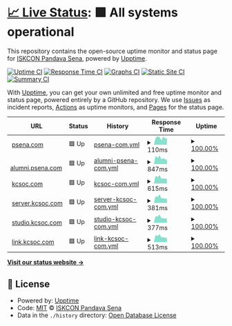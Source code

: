 # [📈 Live Status](https://uptime.psena.com): <!--live status--> **🟩 All systems operational**

This repository contains the open-source uptime monitor and status page for [ISKCON Pandava Sena](https://uptime.psena.com), powered by [Upptime](https://github.com/upptime/upptime).

[![Uptime CI](https://github.com/koj-co/upptime/workflows/Uptime%20CI/badge.svg)](https://github.com/koj-co/upptime/actions?query=workflow%3A%22Uptime+CI%22)
[![Response Time CI](https://github.com/koj-co/upptime/workflows/Response%20Time%20CI/badge.svg)](https://github.com/koj-co/upptime/actions?query=workflow%3A%22Response+Time+CI%22)
[![Graphs CI](https://github.com/koj-co/upptime/workflows/Graphs%20CI/badge.svg)](https://github.com/koj-co/upptime/actions?query=workflow%3A%22Graphs+CI%22)
[![Static Site CI](https://github.com/koj-co/upptime/workflows/Static%20Site%20CI/badge.svg)](https://github.com/koj-co/upptime/actions?query=workflow%3A%22Static+Site+CI%22)
[![Summary CI](https://github.com/koj-co/upptime/workflows/Summary%20CI/badge.svg)](https://github.com/koj-co/upptime/actions?query=workflow%3A%22Summary+CI%22)

With [Upptime](https://upptime.js.org), you can get your own unlimited and free uptime monitor and status page, powered entirely by a GitHub repository. We use [Issues](https://github.com/iskconpandavasena/uptime/issues) as incident reports, [Actions](https://github.com/iskconpandavasena/uptime/actions) as uptime monitors, and [Pages](https://uptime.psena.com) for the status page.

<!--start: status pages-->
<!-- This summary is generated by Upptime (https://github.com/upptime/upptime) -->
<!-- Do not edit this manually, your changes will be overwritten -->
<!-- prettier-ignore -->
| URL | Status | History | Response Time | Uptime |
| --- | ------ | ------- | ------------- | ------ |
| <img alt="" src="https://icons.duckduckgo.com/ip3/psena.com.ico" height="13"> [psena.com](https://psena.com) | 🟩 Up | [psena-com.yml](https://github.com/iskconpandavasena/uptime/commits/HEAD/history/psena-com.yml) | <details><summary><img alt="Response time graph" src="./graphs/psena-com/response-time-week.png" height="20"> 110ms</summary><br><a href="https://uptime.psena.com/history/psena-com"><img alt="Response time 1488" src="https://img.shields.io/endpoint?url=https%3A%2F%2Fraw.githubusercontent.com%2Fiskconpandavasena%2Fuptime%2FHEAD%2Fapi%2Fpsena-com%2Fresponse-time.json"></a><br><a href="https://uptime.psena.com/history/psena-com"><img alt="24-hour response time 107" src="https://img.shields.io/endpoint?url=https%3A%2F%2Fraw.githubusercontent.com%2Fiskconpandavasena%2Fuptime%2FHEAD%2Fapi%2Fpsena-com%2Fresponse-time-day.json"></a><br><a href="https://uptime.psena.com/history/psena-com"><img alt="7-day response time 110" src="https://img.shields.io/endpoint?url=https%3A%2F%2Fraw.githubusercontent.com%2Fiskconpandavasena%2Fuptime%2FHEAD%2Fapi%2Fpsena-com%2Fresponse-time-week.json"></a><br><a href="https://uptime.psena.com/history/psena-com"><img alt="30-day response time 767" src="https://img.shields.io/endpoint?url=https%3A%2F%2Fraw.githubusercontent.com%2Fiskconpandavasena%2Fuptime%2FHEAD%2Fapi%2Fpsena-com%2Fresponse-time-month.json"></a><br><a href="https://uptime.psena.com/history/psena-com"><img alt="1-year response time 1450" src="https://img.shields.io/endpoint?url=https%3A%2F%2Fraw.githubusercontent.com%2Fiskconpandavasena%2Fuptime%2FHEAD%2Fapi%2Fpsena-com%2Fresponse-time-year.json"></a></details> | <details><summary><a href="https://uptime.psena.com/history/psena-com">100.00%</a></summary><a href="https://uptime.psena.com/history/psena-com"><img alt="All-time uptime 99.97%" src="https://img.shields.io/endpoint?url=https%3A%2F%2Fraw.githubusercontent.com%2Fiskconpandavasena%2Fuptime%2FHEAD%2Fapi%2Fpsena-com%2Fuptime.json"></a><br><a href="https://uptime.psena.com/history/psena-com"><img alt="24-hour uptime 100.00%" src="https://img.shields.io/endpoint?url=https%3A%2F%2Fraw.githubusercontent.com%2Fiskconpandavasena%2Fuptime%2FHEAD%2Fapi%2Fpsena-com%2Fuptime-day.json"></a><br><a href="https://uptime.psena.com/history/psena-com"><img alt="7-day uptime 100.00%" src="https://img.shields.io/endpoint?url=https%3A%2F%2Fraw.githubusercontent.com%2Fiskconpandavasena%2Fuptime%2FHEAD%2Fapi%2Fpsena-com%2Fuptime-week.json"></a><br><a href="https://uptime.psena.com/history/psena-com"><img alt="30-day uptime 99.97%" src="https://img.shields.io/endpoint?url=https%3A%2F%2Fraw.githubusercontent.com%2Fiskconpandavasena%2Fuptime%2FHEAD%2Fapi%2Fpsena-com%2Fuptime-month.json"></a><br><a href="https://uptime.psena.com/history/psena-com"><img alt="1-year uptime 99.96%" src="https://img.shields.io/endpoint?url=https%3A%2F%2Fraw.githubusercontent.com%2Fiskconpandavasena%2Fuptime%2FHEAD%2Fapi%2Fpsena-com%2Fuptime-year.json"></a></details>
| <img alt="" src="https://icons.duckduckgo.com/ip3/alumni.psena.com.ico" height="13"> [alumni.psena.com](https://alumni.psena.com) | 🟩 Up | [alumni-psena-com.yml](https://github.com/iskconpandavasena/uptime/commits/HEAD/history/alumni-psena-com.yml) | <details><summary><img alt="Response time graph" src="./graphs/alumni-psena-com/response-time-week.png" height="20"> 847ms</summary><br><a href="https://uptime.psena.com/history/alumni-psena-com"><img alt="Response time 894" src="https://img.shields.io/endpoint?url=https%3A%2F%2Fraw.githubusercontent.com%2Fiskconpandavasena%2Fuptime%2FHEAD%2Fapi%2Falumni-psena-com%2Fresponse-time.json"></a><br><a href="https://uptime.psena.com/history/alumni-psena-com"><img alt="24-hour response time 654" src="https://img.shields.io/endpoint?url=https%3A%2F%2Fraw.githubusercontent.com%2Fiskconpandavasena%2Fuptime%2FHEAD%2Fapi%2Falumni-psena-com%2Fresponse-time-day.json"></a><br><a href="https://uptime.psena.com/history/alumni-psena-com"><img alt="7-day response time 847" src="https://img.shields.io/endpoint?url=https%3A%2F%2Fraw.githubusercontent.com%2Fiskconpandavasena%2Fuptime%2FHEAD%2Fapi%2Falumni-psena-com%2Fresponse-time-week.json"></a><br><a href="https://uptime.psena.com/history/alumni-psena-com"><img alt="30-day response time 901" src="https://img.shields.io/endpoint?url=https%3A%2F%2Fraw.githubusercontent.com%2Fiskconpandavasena%2Fuptime%2FHEAD%2Fapi%2Falumni-psena-com%2Fresponse-time-month.json"></a><br><a href="https://uptime.psena.com/history/alumni-psena-com"><img alt="1-year response time 925" src="https://img.shields.io/endpoint?url=https%3A%2F%2Fraw.githubusercontent.com%2Fiskconpandavasena%2Fuptime%2FHEAD%2Fapi%2Falumni-psena-com%2Fresponse-time-year.json"></a></details> | <details><summary><a href="https://uptime.psena.com/history/alumni-psena-com">100.00%</a></summary><a href="https://uptime.psena.com/history/alumni-psena-com"><img alt="All-time uptime 99.99%" src="https://img.shields.io/endpoint?url=https%3A%2F%2Fraw.githubusercontent.com%2Fiskconpandavasena%2Fuptime%2FHEAD%2Fapi%2Falumni-psena-com%2Fuptime.json"></a><br><a href="https://uptime.psena.com/history/alumni-psena-com"><img alt="24-hour uptime 100.00%" src="https://img.shields.io/endpoint?url=https%3A%2F%2Fraw.githubusercontent.com%2Fiskconpandavasena%2Fuptime%2FHEAD%2Fapi%2Falumni-psena-com%2Fuptime-day.json"></a><br><a href="https://uptime.psena.com/history/alumni-psena-com"><img alt="7-day uptime 100.00%" src="https://img.shields.io/endpoint?url=https%3A%2F%2Fraw.githubusercontent.com%2Fiskconpandavasena%2Fuptime%2FHEAD%2Fapi%2Falumni-psena-com%2Fuptime-week.json"></a><br><a href="https://uptime.psena.com/history/alumni-psena-com"><img alt="30-day uptime 100.00%" src="https://img.shields.io/endpoint?url=https%3A%2F%2Fraw.githubusercontent.com%2Fiskconpandavasena%2Fuptime%2FHEAD%2Fapi%2Falumni-psena-com%2Fuptime-month.json"></a><br><a href="https://uptime.psena.com/history/alumni-psena-com"><img alt="1-year uptime 100.00%" src="https://img.shields.io/endpoint?url=https%3A%2F%2Fraw.githubusercontent.com%2Fiskconpandavasena%2Fuptime%2FHEAD%2Fapi%2Falumni-psena-com%2Fuptime-year.json"></a></details>
| <img alt="" src="https://icons.duckduckgo.com/ip3/kcsoc.com.ico" height="13"> [kcsoc.com](https://kcsoc.com) | 🟩 Up | [kcsoc-com.yml](https://github.com/iskconpandavasena/uptime/commits/HEAD/history/kcsoc-com.yml) | <details><summary><img alt="Response time graph" src="./graphs/kcsoc-com/response-time-week.png" height="20"> 615ms</summary><br><a href="https://uptime.psena.com/history/kcsoc-com"><img alt="Response time 705" src="https://img.shields.io/endpoint?url=https%3A%2F%2Fraw.githubusercontent.com%2Fiskconpandavasena%2Fuptime%2FHEAD%2Fapi%2Fkcsoc-com%2Fresponse-time.json"></a><br><a href="https://uptime.psena.com/history/kcsoc-com"><img alt="24-hour response time 475" src="https://img.shields.io/endpoint?url=https%3A%2F%2Fraw.githubusercontent.com%2Fiskconpandavasena%2Fuptime%2FHEAD%2Fapi%2Fkcsoc-com%2Fresponse-time-day.json"></a><br><a href="https://uptime.psena.com/history/kcsoc-com"><img alt="7-day response time 615" src="https://img.shields.io/endpoint?url=https%3A%2F%2Fraw.githubusercontent.com%2Fiskconpandavasena%2Fuptime%2FHEAD%2Fapi%2Fkcsoc-com%2Fresponse-time-week.json"></a><br><a href="https://uptime.psena.com/history/kcsoc-com"><img alt="30-day response time 645" src="https://img.shields.io/endpoint?url=https%3A%2F%2Fraw.githubusercontent.com%2Fiskconpandavasena%2Fuptime%2FHEAD%2Fapi%2Fkcsoc-com%2Fresponse-time-month.json"></a><br><a href="https://uptime.psena.com/history/kcsoc-com"><img alt="1-year response time 697" src="https://img.shields.io/endpoint?url=https%3A%2F%2Fraw.githubusercontent.com%2Fiskconpandavasena%2Fuptime%2FHEAD%2Fapi%2Fkcsoc-com%2Fresponse-time-year.json"></a></details> | <details><summary><a href="https://uptime.psena.com/history/kcsoc-com">100.00%</a></summary><a href="https://uptime.psena.com/history/kcsoc-com"><img alt="All-time uptime 99.99%" src="https://img.shields.io/endpoint?url=https%3A%2F%2Fraw.githubusercontent.com%2Fiskconpandavasena%2Fuptime%2FHEAD%2Fapi%2Fkcsoc-com%2Fuptime.json"></a><br><a href="https://uptime.psena.com/history/kcsoc-com"><img alt="24-hour uptime 100.00%" src="https://img.shields.io/endpoint?url=https%3A%2F%2Fraw.githubusercontent.com%2Fiskconpandavasena%2Fuptime%2FHEAD%2Fapi%2Fkcsoc-com%2Fuptime-day.json"></a><br><a href="https://uptime.psena.com/history/kcsoc-com"><img alt="7-day uptime 100.00%" src="https://img.shields.io/endpoint?url=https%3A%2F%2Fraw.githubusercontent.com%2Fiskconpandavasena%2Fuptime%2FHEAD%2Fapi%2Fkcsoc-com%2Fuptime-week.json"></a><br><a href="https://uptime.psena.com/history/kcsoc-com"><img alt="30-day uptime 100.00%" src="https://img.shields.io/endpoint?url=https%3A%2F%2Fraw.githubusercontent.com%2Fiskconpandavasena%2Fuptime%2FHEAD%2Fapi%2Fkcsoc-com%2Fuptime-month.json"></a><br><a href="https://uptime.psena.com/history/kcsoc-com"><img alt="1-year uptime 100.00%" src="https://img.shields.io/endpoint?url=https%3A%2F%2Fraw.githubusercontent.com%2Fiskconpandavasena%2Fuptime%2FHEAD%2Fapi%2Fkcsoc-com%2Fuptime-year.json"></a></details>
| <img alt="" src="https://icons.duckduckgo.com/ip3/server.kcsoc.com.ico" height="13"> [server.kcsoc.com](https://server.kcsoc.com) | 🟩 Up | [server-kcsoc-com.yml](https://github.com/iskconpandavasena/uptime/commits/HEAD/history/server-kcsoc-com.yml) | <details><summary><img alt="Response time graph" src="./graphs/server-kcsoc-com/response-time-week.png" height="20"> 381ms</summary><br><a href="https://uptime.psena.com/history/server-kcsoc-com"><img alt="Response time 440" src="https://img.shields.io/endpoint?url=https%3A%2F%2Fraw.githubusercontent.com%2Fiskconpandavasena%2Fuptime%2FHEAD%2Fapi%2Fserver-kcsoc-com%2Fresponse-time.json"></a><br><a href="https://uptime.psena.com/history/server-kcsoc-com"><img alt="24-hour response time 300" src="https://img.shields.io/endpoint?url=https%3A%2F%2Fraw.githubusercontent.com%2Fiskconpandavasena%2Fuptime%2FHEAD%2Fapi%2Fserver-kcsoc-com%2Fresponse-time-day.json"></a><br><a href="https://uptime.psena.com/history/server-kcsoc-com"><img alt="7-day response time 381" src="https://img.shields.io/endpoint?url=https%3A%2F%2Fraw.githubusercontent.com%2Fiskconpandavasena%2Fuptime%2FHEAD%2Fapi%2Fserver-kcsoc-com%2Fresponse-time-week.json"></a><br><a href="https://uptime.psena.com/history/server-kcsoc-com"><img alt="30-day response time 404" src="https://img.shields.io/endpoint?url=https%3A%2F%2Fraw.githubusercontent.com%2Fiskconpandavasena%2Fuptime%2FHEAD%2Fapi%2Fserver-kcsoc-com%2Fresponse-time-month.json"></a><br><a href="https://uptime.psena.com/history/server-kcsoc-com"><img alt="1-year response time 434" src="https://img.shields.io/endpoint?url=https%3A%2F%2Fraw.githubusercontent.com%2Fiskconpandavasena%2Fuptime%2FHEAD%2Fapi%2Fserver-kcsoc-com%2Fresponse-time-year.json"></a></details> | <details><summary><a href="https://uptime.psena.com/history/server-kcsoc-com">100.00%</a></summary><a href="https://uptime.psena.com/history/server-kcsoc-com"><img alt="All-time uptime 99.99%" src="https://img.shields.io/endpoint?url=https%3A%2F%2Fraw.githubusercontent.com%2Fiskconpandavasena%2Fuptime%2FHEAD%2Fapi%2Fserver-kcsoc-com%2Fuptime.json"></a><br><a href="https://uptime.psena.com/history/server-kcsoc-com"><img alt="24-hour uptime 100.00%" src="https://img.shields.io/endpoint?url=https%3A%2F%2Fraw.githubusercontent.com%2Fiskconpandavasena%2Fuptime%2FHEAD%2Fapi%2Fserver-kcsoc-com%2Fuptime-day.json"></a><br><a href="https://uptime.psena.com/history/server-kcsoc-com"><img alt="7-day uptime 100.00%" src="https://img.shields.io/endpoint?url=https%3A%2F%2Fraw.githubusercontent.com%2Fiskconpandavasena%2Fuptime%2FHEAD%2Fapi%2Fserver-kcsoc-com%2Fuptime-week.json"></a><br><a href="https://uptime.psena.com/history/server-kcsoc-com"><img alt="30-day uptime 100.00%" src="https://img.shields.io/endpoint?url=https%3A%2F%2Fraw.githubusercontent.com%2Fiskconpandavasena%2Fuptime%2FHEAD%2Fapi%2Fserver-kcsoc-com%2Fuptime-month.json"></a><br><a href="https://uptime.psena.com/history/server-kcsoc-com"><img alt="1-year uptime 100.00%" src="https://img.shields.io/endpoint?url=https%3A%2F%2Fraw.githubusercontent.com%2Fiskconpandavasena%2Fuptime%2FHEAD%2Fapi%2Fserver-kcsoc-com%2Fuptime-year.json"></a></details>
| <img alt="" src="https://icons.duckduckgo.com/ip3/studio.kcsoc.com.ico" height="13"> [studio.kcsoc.com](https://studio.kcsoc.com) | 🟩 Up | [studio-kcsoc-com.yml](https://github.com/iskconpandavasena/uptime/commits/HEAD/history/studio-kcsoc-com.yml) | <details><summary><img alt="Response time graph" src="./graphs/studio-kcsoc-com/response-time-week.png" height="20"> 377ms</summary><br><a href="https://uptime.psena.com/history/studio-kcsoc-com"><img alt="Response time 441" src="https://img.shields.io/endpoint?url=https%3A%2F%2Fraw.githubusercontent.com%2Fiskconpandavasena%2Fuptime%2FHEAD%2Fapi%2Fstudio-kcsoc-com%2Fresponse-time.json"></a><br><a href="https://uptime.psena.com/history/studio-kcsoc-com"><img alt="24-hour response time 303" src="https://img.shields.io/endpoint?url=https%3A%2F%2Fraw.githubusercontent.com%2Fiskconpandavasena%2Fuptime%2FHEAD%2Fapi%2Fstudio-kcsoc-com%2Fresponse-time-day.json"></a><br><a href="https://uptime.psena.com/history/studio-kcsoc-com"><img alt="7-day response time 377" src="https://img.shields.io/endpoint?url=https%3A%2F%2Fraw.githubusercontent.com%2Fiskconpandavasena%2Fuptime%2FHEAD%2Fapi%2Fstudio-kcsoc-com%2Fresponse-time-week.json"></a><br><a href="https://uptime.psena.com/history/studio-kcsoc-com"><img alt="30-day response time 398" src="https://img.shields.io/endpoint?url=https%3A%2F%2Fraw.githubusercontent.com%2Fiskconpandavasena%2Fuptime%2FHEAD%2Fapi%2Fstudio-kcsoc-com%2Fresponse-time-month.json"></a><br><a href="https://uptime.psena.com/history/studio-kcsoc-com"><img alt="1-year response time 430" src="https://img.shields.io/endpoint?url=https%3A%2F%2Fraw.githubusercontent.com%2Fiskconpandavasena%2Fuptime%2FHEAD%2Fapi%2Fstudio-kcsoc-com%2Fresponse-time-year.json"></a></details> | <details><summary><a href="https://uptime.psena.com/history/studio-kcsoc-com">100.00%</a></summary><a href="https://uptime.psena.com/history/studio-kcsoc-com"><img alt="All-time uptime 99.99%" src="https://img.shields.io/endpoint?url=https%3A%2F%2Fraw.githubusercontent.com%2Fiskconpandavasena%2Fuptime%2FHEAD%2Fapi%2Fstudio-kcsoc-com%2Fuptime.json"></a><br><a href="https://uptime.psena.com/history/studio-kcsoc-com"><img alt="24-hour uptime 100.00%" src="https://img.shields.io/endpoint?url=https%3A%2F%2Fraw.githubusercontent.com%2Fiskconpandavasena%2Fuptime%2FHEAD%2Fapi%2Fstudio-kcsoc-com%2Fuptime-day.json"></a><br><a href="https://uptime.psena.com/history/studio-kcsoc-com"><img alt="7-day uptime 100.00%" src="https://img.shields.io/endpoint?url=https%3A%2F%2Fraw.githubusercontent.com%2Fiskconpandavasena%2Fuptime%2FHEAD%2Fapi%2Fstudio-kcsoc-com%2Fuptime-week.json"></a><br><a href="https://uptime.psena.com/history/studio-kcsoc-com"><img alt="30-day uptime 100.00%" src="https://img.shields.io/endpoint?url=https%3A%2F%2Fraw.githubusercontent.com%2Fiskconpandavasena%2Fuptime%2FHEAD%2Fapi%2Fstudio-kcsoc-com%2Fuptime-month.json"></a><br><a href="https://uptime.psena.com/history/studio-kcsoc-com"><img alt="1-year uptime 100.00%" src="https://img.shields.io/endpoint?url=https%3A%2F%2Fraw.githubusercontent.com%2Fiskconpandavasena%2Fuptime%2FHEAD%2Fapi%2Fstudio-kcsoc-com%2Fuptime-year.json"></a></details>
| <img alt="" src="https://icons.duckduckgo.com/ip3/link.kcsoc.com.ico" height="13"> [link.kcsoc.com](https://link.kcsoc.com) | 🟩 Up | [link-kcsoc-com.yml](https://github.com/iskconpandavasena/uptime/commits/HEAD/history/link-kcsoc-com.yml) | <details><summary><img alt="Response time graph" src="./graphs/link-kcsoc-com/response-time-week.png" height="20"> 513ms</summary><br><a href="https://uptime.psena.com/history/link-kcsoc-com"><img alt="Response time 592" src="https://img.shields.io/endpoint?url=https%3A%2F%2Fraw.githubusercontent.com%2Fiskconpandavasena%2Fuptime%2FHEAD%2Fapi%2Flink-kcsoc-com%2Fresponse-time.json"></a><br><a href="https://uptime.psena.com/history/link-kcsoc-com"><img alt="24-hour response time 389" src="https://img.shields.io/endpoint?url=https%3A%2F%2Fraw.githubusercontent.com%2Fiskconpandavasena%2Fuptime%2FHEAD%2Fapi%2Flink-kcsoc-com%2Fresponse-time-day.json"></a><br><a href="https://uptime.psena.com/history/link-kcsoc-com"><img alt="7-day response time 513" src="https://img.shields.io/endpoint?url=https%3A%2F%2Fraw.githubusercontent.com%2Fiskconpandavasena%2Fuptime%2FHEAD%2Fapi%2Flink-kcsoc-com%2Fresponse-time-week.json"></a><br><a href="https://uptime.psena.com/history/link-kcsoc-com"><img alt="30-day response time 537" src="https://img.shields.io/endpoint?url=https%3A%2F%2Fraw.githubusercontent.com%2Fiskconpandavasena%2Fuptime%2FHEAD%2Fapi%2Flink-kcsoc-com%2Fresponse-time-month.json"></a><br><a href="https://uptime.psena.com/history/link-kcsoc-com"><img alt="1-year response time 571" src="https://img.shields.io/endpoint?url=https%3A%2F%2Fraw.githubusercontent.com%2Fiskconpandavasena%2Fuptime%2FHEAD%2Fapi%2Flink-kcsoc-com%2Fresponse-time-year.json"></a></details> | <details><summary><a href="https://uptime.psena.com/history/link-kcsoc-com">100.00%</a></summary><a href="https://uptime.psena.com/history/link-kcsoc-com"><img alt="All-time uptime 99.99%" src="https://img.shields.io/endpoint?url=https%3A%2F%2Fraw.githubusercontent.com%2Fiskconpandavasena%2Fuptime%2FHEAD%2Fapi%2Flink-kcsoc-com%2Fuptime.json"></a><br><a href="https://uptime.psena.com/history/link-kcsoc-com"><img alt="24-hour uptime 100.00%" src="https://img.shields.io/endpoint?url=https%3A%2F%2Fraw.githubusercontent.com%2Fiskconpandavasena%2Fuptime%2FHEAD%2Fapi%2Flink-kcsoc-com%2Fuptime-day.json"></a><br><a href="https://uptime.psena.com/history/link-kcsoc-com"><img alt="7-day uptime 100.00%" src="https://img.shields.io/endpoint?url=https%3A%2F%2Fraw.githubusercontent.com%2Fiskconpandavasena%2Fuptime%2FHEAD%2Fapi%2Flink-kcsoc-com%2Fuptime-week.json"></a><br><a href="https://uptime.psena.com/history/link-kcsoc-com"><img alt="30-day uptime 100.00%" src="https://img.shields.io/endpoint?url=https%3A%2F%2Fraw.githubusercontent.com%2Fiskconpandavasena%2Fuptime%2FHEAD%2Fapi%2Flink-kcsoc-com%2Fuptime-month.json"></a><br><a href="https://uptime.psena.com/history/link-kcsoc-com"><img alt="1-year uptime 100.00%" src="https://img.shields.io/endpoint?url=https%3A%2F%2Fraw.githubusercontent.com%2Fiskconpandavasena%2Fuptime%2FHEAD%2Fapi%2Flink-kcsoc-com%2Fuptime-year.json"></a></details>

<!--end: status pages-->

[**Visit our status website →**](https://uptime.psena.com)

## 📄 License

- Powered by: [Upptime](https://github.com/upptime/upptime)
- Code: [MIT](./LICENSE) © [ISKCON Pandava Sena](https://uptime.psena.com)
- Data in the `./history` directory: [Open Database License](https://opendatacommons.org/licenses/odbl/1-0/)
